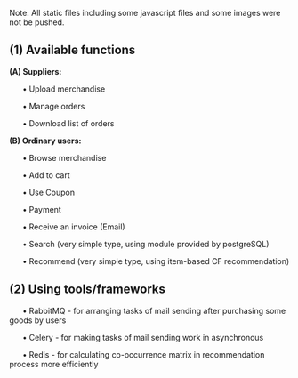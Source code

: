 Note: All static files including some javascript files and some images were not be pushed.

(1) Available functions
---

**(A) Suppliers:**

  &nbsp;&nbsp;&nbsp;&nbsp;&nbsp;&nbsp;• Upload merchandise
  
  &nbsp;&nbsp;&nbsp;&nbsp;&nbsp;&nbsp;• Manage orders
  
  &nbsp;&nbsp;&nbsp;&nbsp;&nbsp;&nbsp;• Download list of orders
  

**(B) Ordinary users:**

  &nbsp;&nbsp;&nbsp;&nbsp;&nbsp;&nbsp;• Browse merchandise
  
  &nbsp;&nbsp;&nbsp;&nbsp;&nbsp;&nbsp;• Add to cart
  
  &nbsp;&nbsp;&nbsp;&nbsp;&nbsp;&nbsp;• Use Coupon
  
  &nbsp;&nbsp;&nbsp;&nbsp;&nbsp;&nbsp;• Payment
  
  &nbsp;&nbsp;&nbsp;&nbsp;&nbsp;&nbsp;• Receive an invoice (Email)
  
  &nbsp;&nbsp;&nbsp;&nbsp;&nbsp;&nbsp;• Search (very simple type, using module provided by postgreSQL)
  
  &nbsp;&nbsp;&nbsp;&nbsp;&nbsp;&nbsp;• Recommend (very simple type, using item-based CF recommendation)
 

(2) Using tools/frameworks
---
  &nbsp;&nbsp;&nbsp;&nbsp;&nbsp;&nbsp;• RabbitMQ - for arranging tasks of mail sending after purchasing some goods by users
  
  &nbsp;&nbsp;&nbsp;&nbsp;&nbsp;&nbsp;• Celery - for making tasks of mail sending work in asynchronous
  
  &nbsp;&nbsp;&nbsp;&nbsp;&nbsp;&nbsp;• Redis - for calculating co-occurrence matrix in recommendation process more efficiently
  
